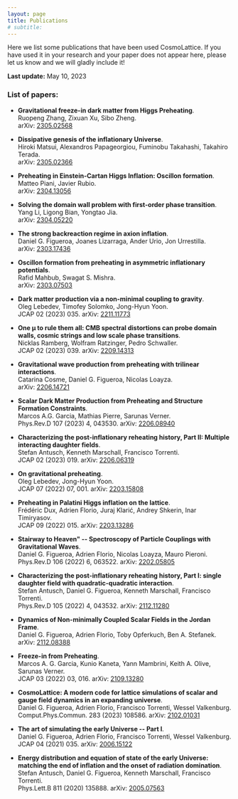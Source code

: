 ```yaml
---
layout: page
title: Publications
# subtitle:
---
```


Here we list some publications that have been used CosmoLattice.
If you have used it in your research and your paper does not
appear here, please let us know and we will gladly include it!

**Last update:** May 10, 2023

### List of papers:

- **Gravitational freeze-in dark matter from Higgs Preheating**. \
   Ruopeng Zhang, Zixuan Xu, Sibo Zheng. \
   arXiv: <a href="https://arxiv.org/abs/2305.02568" target="_blank" rel="noopener noreferrer">2305.02568</a>

- **Dissipative genesis of the inflationary Universe**. \
   Hiroki Matsui, Alexandros Papageorgiou, Fuminobu Takahashi, Takahiro Terada. \
   arXiv: <a href="https://arxiv.org/abs/2305.02366" target="_blank" rel="noopener noreferrer">2305.02366</a>

- **Preheating in Einstein-Cartan Higgs Inflation: Oscillon formation**. \
   Matteo Piani, Javier Rubio. \
   arXiv: <a href="https://arxiv.org/abs/2304.13506" target="_blank" rel="noopener noreferrer">2304.13056</a>

- **Solving the domain wall problem with first-order phase transition**. \
   Yang Li, Ligong Bian, Yongtao Jia. \
   arXiv: <a href="https://arxiv.org/abs/2304.05220" target="_blank" rel="noopener noreferrer">2304.05220</a>

- **The strong backreaction regime in axion inflation**. \
   Daniel G. Figueroa, Joanes Lizarraga, Ander Urio, Jon Urrestilla. \
   arXiv: <a href="https://arxiv.org/abs/2303.17436" target="_blank" rel="noopener noreferrer">2303.17436</a>

- **Oscillon formation from preheating in asymmetric inflationary potentials**. \
   Rafid Mahbub, Swagat S. Mishra. \
   arXiv: <a href="https://arxiv.org/abs/2303.07503" target="_blank" rel="noopener noreferrer">2303.07503</a>

- **Dark matter production via a non-minimal coupling to gravity**. \
   Oleg Lebedev, Timofey Solomko, Jong-Hyun Yoon. \
  JCAP 02 (2023) 035. arXiv: <a href="https://arxiv.org/abs/2211.11773" target="_blank" rel="noopener noreferrer">2211.11773</a>

- **One μ to rule them all: CMB spectral distortions can probe domain walls, cosmic strings and low scale phase transitions**. \
   Nicklas Ramberg, Wolfram Ratzinger, Pedro Schwaller. \
  JCAP 02 (2023) 039. arXiv: <a href="https://arxiv.org/abs/2209.14313" target="_blank" rel="noopener noreferrer">2209.14313</a>

- **Gravitational wave production from preheating with trilinear interactions**. \
  Catarina Cosme, Daniel G. Figueroa, Nicolas Loayza. \
  arXiv: <a href="https://arxiv.org/abs/2206.14721" target="_blank" rel="noopener noreferrer">2206.14721</a>

- **Scalar Dark Matter Production from Preheating and Structure Formation Constraints**. \
  Marcos A.G. Garcia, Mathias Pierre, Sarunas Verner. \
  Phys.Rev.D 107 (2023) 4, 043530. arXiv: <a href="https://arxiv.org/abs/2206.08940" target="_blank" rel="noopener noreferrer">2206.08940</a>

- **Characterizing the post-inflationary reheating history, Part II: Multiple interacting daughter fields**. \
  Stefan Antusch, Kenneth Marschall, Francisco Torrenti. \
  JCAP 02 (2023) 019. arXiv: <a href="https://arxiv.org/abs/2206.06319" target="_blank" rel="noopener noreferrer">2206.06319</a>

- **On gravitational preheating**. \
  Oleg Lebedev, Jong-Hyun Yoon. \
  JCAP 07 (2022) 07, 001. arXiv: <a href="https://arxiv.org/abs/2203.15808" target="_blank" rel="noopener noreferrer">2203.15808</a>

- **Preheating in Palatini Higgs inflation on the lattice**. \
  Frédéric Dux, Adrien Florio, Juraj Klarić, Andrey Shkerin, Inar Timiryasov. \
  JCAP 09 (2022) 015. arXiv: <a href="https://arxiv.org/abs/2203.13286" target="_blank" rel="noopener noreferrer">2203.13286</a>

- **Stairway to Heaven" -- Spectroscopy of Particle Couplings with Gravitational Waves**. \
  Daniel G. Figueroa, Adrien Florio, Nicolas Loayza, Mauro Pieroni. \
  Phys.Rev.D 106 (2022) 6, 063522. arXiv: <a href="https://arxiv.org/abs/2202.05805" target="_blank" rel="noopener noreferrer">2202.05805</a>

- **Characterizing the post-inflationary reheating history, Part I: single daughter field with quadratic-quadratic interaction**. \
  Stefan Antusch, Daniel G. Figueroa, Kenneth Marschall, Francisco Torrenti. \
  Phys.Rev.D 105 (2022) 4, 043532. arXiv: <a href="https://arxiv.org/abs/2112.11280" target="_blank" rel="noopener noreferrer">2112.11280</a>

- **Dynamics of Non-minimally Coupled Scalar Fields in the Jordan Frame**. \
  Daniel G. Figueroa, Adrien Florio, Toby Opferkuch, Ben A. Stefanek. \
  arXiv: <a href="https://arxiv.org/abs/2112.08388" target="_blank" rel="noopener noreferrer">2112.08388</a>

- **Freeze-in from Preheating**. \
  Marcos A. G. Garcia, Kunio Kaneta, Yann Mambrini, Keith A. Olive, Sarunas Verner. \
  JCAP 03 (2022) 03, 016. arXiv: <a href="https://arxiv.org/abs/2109.13280" target="_blank" rel="noopener noreferrer">2109.13280</a>

- **CosmoLattice: A modern code for lattice simulations of scalar and gauge field dynamics in an expanding universe**. \
  Daniel G. Figueroa, Adrien Florio, Francisco Torrenti, Wessel Valkenburg. \
  Comput.Phys.Commun. 283 (2023) 108586. arXiv: <a href="https://arxiv.org/abs/2102.01031" target="_blank" rel="noopener noreferrer">2102.01031</a>

- **The art of simulating the early Universe -- Part I**. \
  Daniel G. Figueroa, Adrien Florio, Francisco Torrenti, Wessel Valkenburg. \
  JCAP 04 (2021) 035. arXiv: <a href="https://arxiv.org/abs/2006.15122" target="_blank" rel="noopener noreferrer">2006.15122</a>

- **Energy distribution and equation of state of the early Universe: matching the end of inflation and the onset of radiation domination**. \
  Stefan Antusch, Daniel G. Figueroa, Kenneth Marschall, Francisco Torrenti. \
  Phys.Lett.B 811 (2020) 135888. arXiv: <a href="https://arxiv.org/abs/2005.07563" target="_blank" rel="noopener noreferrer">2005.07563</a>
